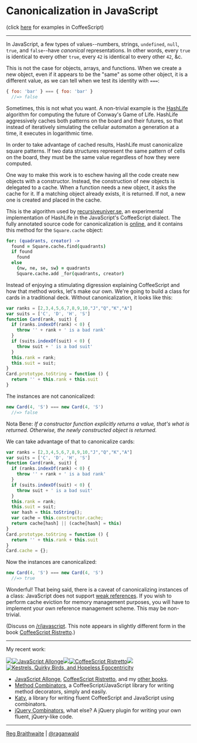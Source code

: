# Canonicalization in JavaScript

(click [here](https://github.com/raganwald/homoiconic/blob/master/2012/11/canonicalization.cs.md#readme) for examples in CoffeeScript)

---

In JavaScript, a few types of values--numbers, strings, `undefined`, `null`, `true`, and `false`--have *canonical* representations. In other words, every `true` is identical to every other `true`, every `42` is identical to every other `42`, &c.

This is not the case for objects, arrays, and functions. When we create a new object, even if it appears to be the "same" as some other object, it is a different value, as we can tell when we test its identity with `===`:

```javascript
{ foo: 'bar' } === { foo: 'bar' }
  //=> false
```

Sometimes, this is not what you want. A non-trivial example is the [HashLife] algorithm for computing the future of Conway's Game of Life. HashLife aggressively caches both patterns on the board and their futures, so that instead of iteratively simulating the cellular automaton a generation at a time, it executes in logarithmic time.

[HashLife]: https://en.wikipedia.org/wiki/Hashlife

In order to take advantage of cached results, HashLife must canonicalize square patterns. If two data structures represent the same pattern of cells on the board, they must be the same value regardless of how they were computed.

One way to make this work is to eschew having all the code create new objects with a constructor. Instead, the construction of new objects is delegated to a cache. When a function needs a new object, it asks the cache for it. If a matching object already exists, it is returned. If not, a new one is created and placed in the cache.

This is the algorithm used by [recursiveuniver.se], an experimental implementation of HashLife in the JavaScript's CoffeeScript dialect. The fully annotated source code for canonicalization is [online], and it contains this method for the `Square.cache` object:

[recursiveuniver.se]: http://recursiveuniver.se
[online]: http://recursiveuniver.se/docs/canonicalization.html

```coffeescript
for: (quadrants, creator) ->
  found = Square.cache.find(quadrants)
  if found
    found
  else
    {nw, ne, se, sw} = quadrants
    Square.cache.add _for(quadrants, creator)
```
        
Instead of enjoying a stimulating digression explaining CoffeeScript and how that method works, let's make our own. We're going to build a class for cards in a traditional deck. Without canonicalization, it looks like this:

```javascript
var ranks = [2,3,4,5,6,7,8,9,10,"J","Q","K","A"]
var suits = ['C', 'D', 'H', 'S']
function Card(rank, suit) {
  if (ranks.indexOf(rank) < 0) {
    throw '' + rank + ' is a bad rank'
  }
  if (suits.indexOf(suit) < 0) {
    throw suit + ' is a bad suit'
  }
  this.rank = rank;
  this.suit = suit;
}
Card.prototype.toString = function () {
  return '' + this.rank + this.suit
}
```
        
The instances are not canonicalized:

```javascript  
new Card(4, 'S') === new Card(4, 'S')
  //=> false
```
       
Nota Bene: *If a constructor function explicitly returns a value, that's what is returned. Otherwise, the newly constructed object is returned.*

We can take advantage of that to canonicalize cards:

```javascript
var ranks = [2,3,4,5,6,7,8,9,10,"J","Q","K","A"]
var suits = ['C', 'D', 'H', 'S']
function Card(rank, suit) {
  if (ranks.indexOf(rank) < 0) {
    throw '' + rank + ' is a bad rank'
  }
  if (suits.indexOf(suit) < 0) {
    throw suit + ' is a bad suit'
  }
  this.rank = rank;
  this.suit = suit;
  var hash = this.toString();
  var cache = this.constructor.cache;
  return cache[hash] || (cache[hash] = this)
}
Card.prototype.toString = function () {
  return '' + this.rank + this.suit
}
Card.cache = {};
```
        
Now the instances are canonicalized:

```javascript        
new Card(4, 'S') === new Card(4, 'S')
  //=> true
```
       
Wonderful! That being said, there is a caveat of canonicalizing instances of a class: JavaScript does not support [weak references](https://en.wikipedia.org/wiki/Weak_reference). If you wish to perform cache eviction for memory management purposes, you will have to implement your own reference management scheme. This may be non-trivial.

(Discuss on [/r/javascript](http://www.reddit.com/r/javascript/comments/12nice/quick_tip_canonicalization_in_javascript/). This note appears in slightly different form in the book [CoffeeScript Ristretto](http://leanpub.com/coffeescript-ristretto).)

---

My recent work:

![](http://i.minus.com/iL337yTdgFj7.png)[![JavaScript Allonge](http://i.minus.com/iW2E1A8M5UWe6.jpeg)](http://leanpub.com/javascript-allonge "JavaScript Allongé")![](http://i.minus.com/iL337yTdgFj7.png)[![CoffeeScript Ristretto](http://i.minus.com/iMmGxzIZkHSLD.jpeg)](http://leanpub.com/coffeescript-ristretto "CoffeeScript Ristretto")![](http://i.minus.com/iL337yTdgFj7.png)[![Kestrels, Quirky Birds, and Hopeless Egocentricity](http://i.minus.com/ibw1f1ARQ4bhi1.jpeg)](http://leanpub.com/combinators "Kestrels, Quirky Birds, and Hopeless Egocentricity")

* [JavaScript Allonge](http://leanpub.com/javascript-allonge), [CoffeeScript Ristretto](http://leanpub.com/coffeescript-ristretto), and my [other books](http://leanpub.com/u/raganwald).
* [Method Combinators](https://github.com/raganwald/method-combinators), a CoffeeScript/JavaScript library for writing method decorators, simply and easily.
* [Katy](http://github.com/raganwald/Katy), a library for writing fluent CoffeeScript and JavaScript using combinators.
* [jQuery Combinators](http://githiub.com/raganwald/jquery-combinators), what else? A jQuery plugin for writing your own fluent, jQuery-like code.  

---

[Reg Braithwaite](http://braythwayt.com) | [@raganwald](http://twitter.com/raganwald)